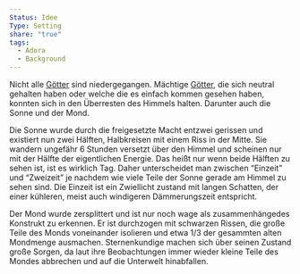 ```yaml
---
Status: Idee
Type: Setting
share: "true"
tags:
  - Adora
  - Background
---
```

Nicht alle [Götter](../../../../G%C3%B6tter.md) sind niedergegangen. Mächtige [Götter](../../../../G%C3%B6tter.md), die sich neutral gehalten haben oder welche die es einfach kommen gesehen haben, konnten sich in den Überresten des Himmels halten. Darunter auch die Sonne und der Mond. 


Die Sonne wurde durch die freigesetzte Macht entzwei gerissen und existiert nun zwei Hälften, Halbkreisen mit einem Riss in der Mitte. Sie wandern ungefähr 6 Stunden versetzt über den Himmel und scheinen nur mit der Hälfte der eigentlichen Energie. Das heißt nur wenn beide Hälften zu sehen ist, ist es wirklich Tag. Daher unterscheidet man zwischen “Einzeit” und “Zweizeit” je nachdem wie viele Teile der Sonne gerade am Himmel zu sehen sind. 
Die Einzeit ist ein Zwiellicht zustand mit langen Schatten, der einer kühleren, meist auch windigeren Dämmerungszeit entspricht. 


Der Mond wurde zersplittert und ist nur noch wage als zusammenhängedes Konstrukt zu erkennen. Er ist durchzogen mit schwarzen Rissen, die große Teile des Monds voneinander isolieren und etwa 1/3 der gesammten alten Mondmenge ausmachen. 
Sternenkundige machen sich über seinen Zustand große Sorgen, da laut ihre Beobachtungen immer wieder kleine Teile des Mondes abbrechen und auf die Unterwelt hinabfallen. 